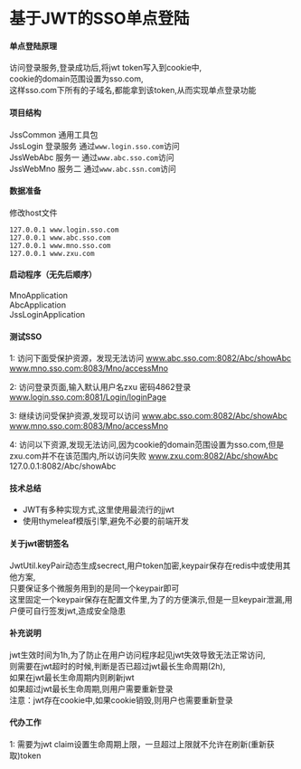 # 基于JWT的SSO单点登陆

#### 单点登陆原理
访问登录服务,登录成功后,将jwt token写入到cookie中,  
cookie的domain范围设置为sso.com,  
这样sso.com下所有的子域名,都能拿到该token,从而实现单点登录功能  

#### 项目结构
JssCommon 通用工具包  
JssLogin 登录服务 通过`www.login.sso.com`访问  
JssWebAbc 服务一 通过`www.abc.sso.com`访问  
JssWebMno 服务二 通过`www.abc.ssn.com`访问  

#### 数据准备
修改host文件
```
127.0.0.1 www.login.sso.com
127.0.0.1 www.abc.sso.com
127.0.0.1 www.mno.sso.com
127.0.0.1 www.zxu.com
```
#### 启动程序（无先后顺序）
MnoApplication  
AbcApplication  
JssLoginApplication  


#### 测试SSO
1: 访问下面受保护资源，发现无法访问
www.abc.sso.com:8082/Abc/showAbc  
www.mno.sso.com:8083/Mno/accessMno  

2: 访问登录页面,输入默认用户名zxu 密码4862登录
www.login.sso.com:8081/Login/loginPage  

3: 继续访问受保护资源,发现可以访问
www.abc.sso.com:8082/Abc/showAbc  
www.mno.sso.com:8083/Mno/accessMno  

4: 访问以下资源,发现无法访问,因为cookie的domain范围设置为sso.com,但是zxu.com并不在该范围内,所以访问失败
www.zxu.com:8082/Abc/showAbc  
127.0.0.1:8082/Abc/showAbc  

#### 技术总结
+ JWT有多种实现方式,这里使用最流行的jjwt  
+ 使用thymeleaf模版引擎,避免不必要的前端开发  

#### 关于jwt密钥签名
JwtUtil.keyPair动态生成secrect,用户token加密,keypair保存在redis中或使用其他方案,  
只要保证多个微服务用到的是同一个keypair即可  
这里固定一个keypair保存在配置文件里,为了的方便演示,但是一旦keypair泄漏,用户便可自行签发jwt,造成安全隐患  

#### 补充说明
jwt生效时间为1h,为了防止在用户访问程序起见jwt失效导致无法正常访问,  
则需要在jwt超时的时候,判断是否已超过jwt最长生命周期(2h),  
如果在jwt最长生命周期内则刷新jwt  
如果超过jwt最长生命周期,则用户需要重新登录  
注意：jwt存在cookie中,如果cookie销毁,则用户也需要重新登录

#### 代办工作
1: 需要为jwt claim设置生命周期上限，一旦超过上限就不允许在刷新(重新获取)token
